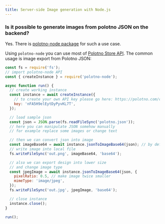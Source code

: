 ```yaml
---
title: Server-side Image generation with Node.js
---
```


### Is it possible to generate images from polotno JSON on the backend?

Yes. There is [polotno-node package](https://www.npmjs.com/package/polotno-node) for such a use case.

Using `polotno-node` you can use most of [Polotno Store API](/docs/store-overview). The common usage is image export from Polotno JSON:

```js
const fs = require('fs');
// import polotno-node API
const { createInstance } = require('polotno-node');

async function run() {
  // create working instance
  const instance = await createInstance({
    // to create your own API key please go here: https://polotno.com/cabinet
    key: 'nFA5H9elEytDyPyvKL7T',
  });

  // load sample json
  const json = JSON.parse(fs.readFileSync('polotno.json'));
  // here you can manipulate JSON somehow manually
  // for example replace some images or change text

  // then we can convert json into image
  const imageBase64 = await instance.jsonToImageBase64(json); // by default it will be png image
  // write image into local file
  fs.writeFileSync('out.png', imageBase64, 'base64');

  // also we can export design into lower size
  // and change image type
  const jpegImage = await instance.jsonToImageBase64(json, {
    pixelRatio: 0.5, // make image twice smaller
    mimeType: 'image/jpeg',
  });
  fs.writeFileSync('out.jpg', jpegImage, 'base64');

  // close instance
  instance.close();
}

run();
```

